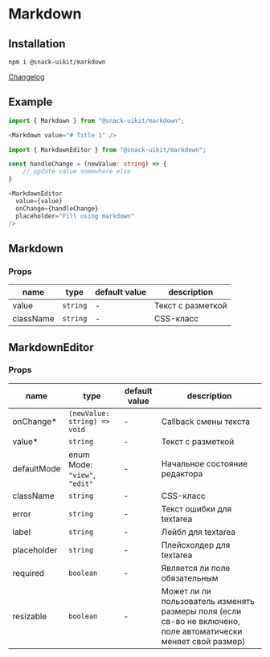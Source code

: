 # Markdown

## Installation
`npm i @snack-uikit/markdown`

[Changelog](./CHANGELOG.md)

## Example

```typescript jsx
import { Markdown } from "@snack-uikit/markdown";

<Markdown value="# Title 1" />
```

```typescript jsx
import { MarkdownEditor } from "@snack-uikit/markdown";

const handleChange = (newValue: string) => {
    // update value somewhere else
}

<MarkdownEditor 
  value={value} 
  onChange={handleChange} 
  placeholder="Fill using markdown" 
/>
```

[//]: DOCUMENTATION_SECTION_START
[//]: THIS_SECTION_IS_AUTOGENERATED_PLEASE_DONT_EDIT_IT
## Markdown
### Props
| name | type | default value | description |
|------|------|---------------|-------------|
| value | `string` | - | Текст c разметкой |
| className | `string` | - | CSS-класс |
## MarkdownEditor
### Props
| name | type | default value | description |
|------|------|---------------|-------------|
| onChange* | `(newValue: string) => void` | - | Callback смены текста |
| value* | `string` | - | Текст c разметкой |
| defaultMode | enum Mode: `"view"`, `"edit"` | - | Начальное состояние редактора |
| className | `string` | - | CSS-класс |
| error | `string` | - | Текст ошибки для textarea |
| label | `string` | - | Лейбл для textarea |
| placeholder | `string` | - | Плейсхолдер для textarea |
| required | `boolean` | - | Является ли поле обязательным |
| resizable | `boolean` | - | Может ли ли пользователь изменять размеры поля (если св-во не включено, поле автоматически меняет свой размер) |


[//]: DOCUMENTATION_SECTION_END
